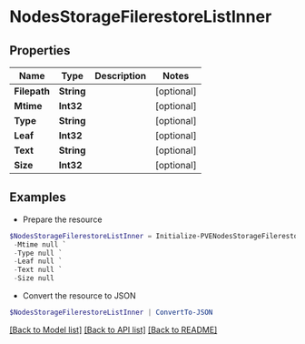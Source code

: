 # NodesStorageFilerestoreListInner
## Properties

Name | Type | Description | Notes
------------ | ------------- | ------------- | -------------
**Filepath** | **String** |  | [optional] 
**Mtime** | **Int32** |  | [optional] 
**Type** | **String** |  | [optional] 
**Leaf** | **Int32** |  | [optional] 
**Text** | **String** |  | [optional] 
**Size** | **Int32** |  | [optional] 

## Examples

- Prepare the resource
```powershell
$NodesStorageFilerestoreListInner = Initialize-PVENodesStorageFilerestoreListInner  -Filepath null `
 -Mtime null `
 -Type null `
 -Leaf null `
 -Text null `
 -Size null
```

- Convert the resource to JSON
```powershell
$NodesStorageFilerestoreListInner | ConvertTo-JSON
```

[[Back to Model list]](../README.md#documentation-for-models) [[Back to API list]](../README.md#documentation-for-api-endpoints) [[Back to README]](../README.md)

